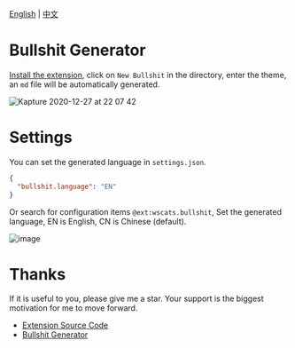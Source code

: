 [English](https://github.com/Wscats/bullshit-generator/blob/master/README.md) | [中文](https://github.com/Wscats/bullshit-generator/blob/master/README.CN.md)

# Bullshit Generator

<!-- Greatly improve the production efficiency of nonsense. -->

[Install the extension](https://marketplace.visualstudio.com/items?itemName=Wscats.bullshit), click on `New Bullshit` in the directory, enter the theme, an `md` file will be automatically generated.

![Kapture 2020-12-27 at 22 07 42](https://user-images.githubusercontent.com/17243165/103172697-31078900-4890-11eb-8ccd-7ef1e6eed2cc.gif)

# Settings

You can set the generated language in `settings.json`.

```json
{
  "bullshit.language": "EN"
}
```

Or search for configuration items `@ext:wscats.bullshit`, Set the generated language, EN is English, CN is Chinese (default).

![image](https://user-images.githubusercontent.com/17243165/103172928-2817b700-4892-11eb-9146-051f22f488c9.png)

# Thanks

If it is useful to you, please give me a star. Your support is the biggest motivation for me to move forward.

- [Extension Source Code](https://github.com/Wscats/bullshit-generator)
- [Bullshit Generator](https://github.com/menzi11/BullshitGenerator)
